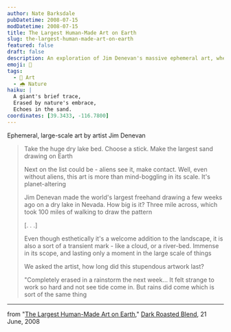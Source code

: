 ```yaml
---
author: Nate Barksdale
pubDatetime: 2008-07-15
modDatetime: 2008-07-15
title: The Largest Human-Made Art on Earth
slug: the-largest-human-made-art-on-earth
featured: false
draft: false
description: An exploration of Jim Denevan's massive ephemeral art, where creativity meets the vastness of nature.
emoji: 🌄
tags:
  - 🎨 Art
  - 🌧️ Nature
haiku: |
  A giant's brief trace,  
  Erased by nature's embrace,  
  Echoes in the sand.
coordinates: [39.3433, -116.7800]
---
```


Ephemeral, large-scale art by artist Jim Denevan

> Take the huge dry lake bed. Choose a stick. Make the largest sand drawing on Earth
>
> Next on the list could be - aliens see it, make contact. Well, even without aliens, this art is more than mind-boggling in its scale. It's planet-altering
>
> Jim Denevan made the world's largest freehand drawing a few weeks ago on a dry lake in Nevada. How big is it? Three mile across, which took 100 miles of walking to draw the pattern
>
> [. . .]
>
> Even though esthetically it's a welcome addition to the landscape, it is also a sort of a transient mark - like a cloud, or a river-bed. Immense in its scope, and lasting only a moment in the large scale of things
>
> We asked the artist, how long did this stupendous artwork last?
>
> "Completely erased in a rainstorm the next week… It felt strange to work so hard and not see tide come in. But rains did come which is sort of the same thing

---

from "[The Largest Human-Made Art on Earth](http://www.darkroastedblend.com/2008/06/largest-human-made-art-on-earth.html)," [Dark Roasted Blend](http://www.darkroastedblend.com/), 21 June, 2008
